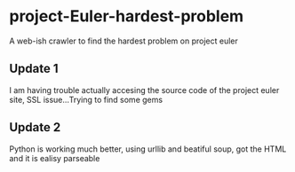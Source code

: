 # project-Euler-hardest-problem
A web-ish crawler to find the hardest problem on project euler

## Update 1
I am having trouble actually accesing the source code of the project euler site, SSL issue...Trying to find some gems

## Update 2
Python is working much better, using urllib and beatiful soup, got the HTML and it is ealisy parseable
